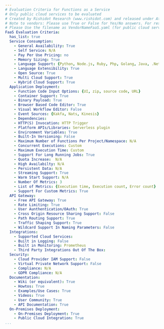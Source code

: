 ```yaml
---
# Evaluation Criteria for Functions as a Service
# Only public cloud services to be evaluated
# Created by Rishidot Research (www.rishidot.com) and released under Attribution-ShareAlike 4.0 International
# Note to vendors: Please use True or False for Yes/No answers. For responses with multiple options, use {} with individuals option separated by commas
# Please Use the filename as VendorNameFaaS.yaml (for public cloud service) or VendorNameServerless.yaml (for software)
FaaS Evaluation Criteria:
  has_list: true
  Service Consumption:
    - General Availability: True
    - Self Service: N/A
    - Pay Per Use Pricing: no
    - Memory Sizing: True
    - Language Support: {Python, Node.js, Ruby, Php, Golang, Java, .Net}
    - Language Extensibility: True
    - Open Source: True
    - Multi Cloud Support: True
    - Hybrid Cloud Support: True
  Application Deployment:
    - Function Code Input Options: {UI, zip, source code, URL}
    - Container Support: True
    - Binary Payload: True
    - Browser Based Code Editor: True
    - Visual Workflow Editor: False
    - Event Sources: {Kakfa, Nats, Kinesis}
    - Dependencies:
    - HTTP(S) Invocation: HTTP Trigger
    - Platform APIs/Libraries: Serverless plugin
    - Environment Variables: True
    - Built-In Versioning: False
    - Maximum Number of Functions Per Project/Namespace: N/A
    - Concurrent Executions: Custom
    - Maximum Execution Time: Custom
    - Support For Long Running Jobs: True
    - Quota Increase:  N/A
    - High Availabilty: N/A
    - Persistent Data: N/A
    - Streaming Support: True
    - Warm Start Support: N/A
    - Number Of Metrics: 3
    - List of Metrics: {Execution time, Execution count, Error count}
    - Support For Custom Metrics: True
  API Gateway:
    - Free API Gateway: True
    - Rate Limiting: True
    - User Aunthentication/OAuth: True
    - Cross Origin Resource Sharing Support: False
    - Path Routing Support: True
    - Traffic Shaping Support: True
    - Wildcard Support In Naming Parameters: False
  Integrations:
    - Supported Cloud Services:
    - Built in Logging: False
    - Built in Monitoring: Prometheus
    - Third Party Integrations Out Of The Box:
  Security:
    - Cloud Provider IAM Support: False
    - Virtual Private Network Support: False
    - Compliance: N/A
    - GDPR Compliance: N/A
  Documentation:
    - Wiki (or equivalent): True
    - Howtos: True
    - Examples/Use Cases: True
    - Videos: True
    - User Community: True
    - API Documentation: True
  On-Premises Deployment:
    - On-Premises Deployment: True
    - Public Cloud Integration: True
...
```

